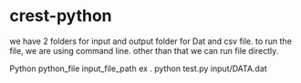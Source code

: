 # crest-python

we have 2 folders for input and output folder for Dat and csv file.
to run the file, we are using command line.
other than that we can run file directly.


Python python_file input_file_path
ex . python test.py input/DATA.dat